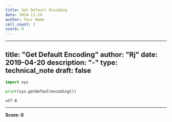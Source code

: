 ```yaml
---
title: Get Default Encoding
date: 2024-11-24
author: Your Name
cell_count: 3
score: 0
---
```


---
title: "Get Default Encoding"
author: "Rj"
date: 2019-04-20
description: "-"
type: technical_note
draft: false
---

```python
import sys
```


```python
print(sys.getdefaultencoding())
```

    utf-8



---
**Score: 0**